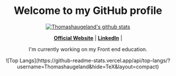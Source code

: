 <h1 align="center">Welcome to my GitHub profile</h1>

<p align="center">
  <a href="https://github.com/Thomashaugeland"><img src="https://github-readme-stats.vercel.app/api?username=Thomashaugeland&hide_border=true&show_icons=true" alt="Thomashaugeland's github stats"></a>
</p>

<p align="center">
  <strong><a href="https://www.blizzcode.com">Official Website</a></strong> |
  <strong><a href="www.linkedin.com/in/thomas-haugeland">LinkedIn</a></strong> |
</p>

<p align="center">I'm currently working on my Front end education.</p>

<p align="center">![Top Langs](https://github-readme-stats.vercel.app/api/top-langs/?username=Thomashaugeland&hide=TeX&layout=compact)</p>

<!--
**Thomashaugeland/Thomashaugeland** is a ✨ _special_ ✨ repository because its `README.md` (this file) appears on your GitHub profile.

Here are some ideas to get you started:

- 🔭 I’m currently working on ...
- 🌱 I’m currently learning ...
- 👯 I’m looking to collaborate on ...
- 🤔 I’m looking for help with ...
- 💬 Ask me about ...
- 📫 How to reach me: ...
- 😄 Pronouns: ...
- ⚡ Fun fact: ...
-->
